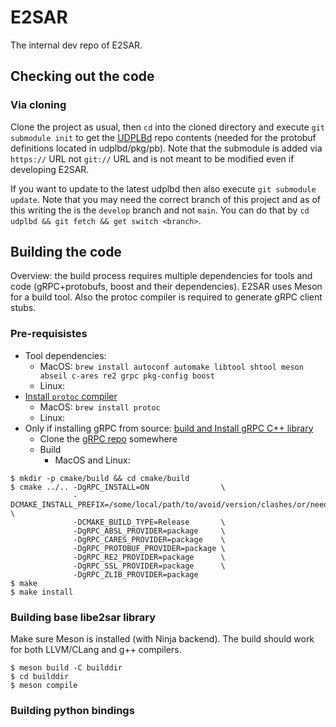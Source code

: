 # E2SAR
The internal dev repo of E2SAR.

## Checking out the code

### Via cloning

Clone the project as usual, then `cd` into the cloned directory and execute `git submodule init` to get the [UDPLBd](https://github.com/esnet/udplbd) repo contents (needed for the protobuf definitions located in udplbd/pkg/pb). Note that the submodule is added via `https://` URL not `git://` URL and is not meant to be modified even if developing E2SAR.

If you want to update to the latest udplbd then also execute `git submodule update`. Note that you may need the correct branch of this project and as of this writing the is the `develop` branch and not `main`. You can do that by `cd udplbd && git fetch && get switch <branch>`.

## Building the code

Overview: the build process requires multiple dependencies for tools and code (gRPC+protobufs, boost and their dependencies). E2SAR uses Meson for a build tool. Also the protoc compiler is required to generate gRPC client stubs.

### Pre-requisistes

- Tool dependencies: 
    - MacOS: `brew install autoconf automake libtool shtool meson abseil c-ares re2 grpc pkg-config boost`
    - Linux: 
- [Install `protoc` compiler](https://grpc.io/docs/protoc-installation/)
    - MacOS: `brew install protoc`
    - Linux: 
- Only if installing gRPC from source: [build and Install gRPC C++ library](https://grpc.io/blog/installation/)
    - Clone the [gRPC repo](https://github.com/grpc/grpc/tree/master) somewhere 
    - Build
        - MacOS and Linux:
```
$ mkdir -p cmake/build && cd cmake/build
$ cmake ../.. -DgRPC_INSTALL=ON                \
              -DCMAKE_INSTALL_PREFIX=/some/local/path/to/avoid/version/clashes/or/need/for/sudo/like/home/user/lib \
              -DCMAKE_BUILD_TYPE=Release       \
              -DgRPC_ABSL_PROVIDER=package     \
              -DgRPC_CARES_PROVIDER=package    \
              -DgRPC_PROTOBUF_PROVIDER=package \
              -DgRPC_RE2_PROVIDER=package      \
              -DgRPC_SSL_PROVIDER=package      \
              -DgRPC_ZLIB_PROVIDER=package
$ make
$ make install
```

### Building base libe2sar library

Make sure Meson is installed (with Ninja backend). The build should work for both LLVM/CLang and g++ compilers.

```
$ meson build -C builddir
$ cd builddir
$ meson compile
```

### Building python bindings


